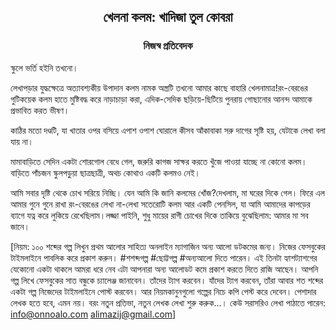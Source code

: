 <div align=center><h2 align=center>খেলনা কলম: খাদিজা তুল কোবরা</h4><h3 align=center>নিজস্ব প্রতিবেদক</h3>
</div>

স্কুলে ভর্তি হইনি তখনো।

লেখাপড়ার যুদ্ধক্ষেত্রে অত্যাবশ্যকীয় উপাদান কলম নামক অস্ত্রটি তখনো আমার কাছে বাহারি খেলনামাত্র!রং-বেরঙের গুটিকয়েক কলম হাতে মুষ্টিবদ্ধ করে নাড়াচাড়া করা, এদিক-সেদিক ছড়িয়ে-ছিটিয়ে পুনরায় গোছানোর আনন্দ আমাকে প্রভাবিত করত ভীষণ।

কাঠির মতো দণ্ডটি, যা খাতার ওপর বসিয়ে এপাশ ওপাশ ঘোরালে কীসব আঁকাবাকা সরু দাগের সৃষ্টি হয়, যেটাকে লেখা বলা যায় না।

মামাবাড়িতে সেদিন একটা শোরগোল বেধে গেল, জরুরি কাগজ সাক্ষর করতে খুঁজে পাওয়া যাচ্ছে না কোনো কলম। বাড়িতে পাঁচজন স্কুলপড়ুয়া ছাত্রছাত্রী, অথচ কোথাও একটি কলমও নেই।

আমি সবার দৃষ্টি থেকে চোখ সরিয়ে নিচ্ছি। যেন আমি কি জানি কলমের খোঁজ?দেখলাম, মা ঘরের দিকে গেল। ফিরে এল আমার গুনে গুনে রাখা রং-বেরঙের লেখা না-লেখা সতেরোটি কলম আর একটি পেনসিল, যা আমি আমাদের কাপড়ের ব্যাগে যত্ন করে লুকিয়ে রেখেছিলাম।লজ্জা পাইনি, শুধু মায়ের রাগী চোখের দিকে তাকিয়ে বুঝেছিলাম: আমার মা সব জানে।

[নিয়ম: ১০০ শব্দের গল্প লিখুন প্রথম আলোর সাহিত্য অনলাইন ম্যাগাজিন অন্য আলো ডটকমের জন্য। নিজের ফেসবুকের টাইমলাইনে পাবলিক করে প্রকাশ করুন। #শশব্দগল্প #ছোট্টগল্প #অন্যআলো দিতে পারেন। এই তিনটা হ্যাশট্যাশগের যেকোনো একটা থাকলে আমরা ধরে নেব এটা আপনারা অন্য আলোডট কমে প্রকাশ করতে দিতে রাজি আছেন। আপনি গল্প লিখে ফেসবুকের সাত বন্ধুকে চ্যালেঞ্জ জানাবেন। তাঁদের ট্যাগ করবেন। যাঁদের ট্যাগ করবেন, তাঁরা আবার শত শব্দের একটা গল্প নিজেদের টাইমলাইনে পোস্ট করবেন। আর নিয়মকানুনগুলো গল্পের নিচে কপি পেস্ট করে দেবেন। পেশাদার লেখক হতে হবে, এমন নয়। বরং নতুন প্রতিভা, নতুন লেখক লেখা শুরু করুক...। কেউ সরাসরিও লেখা পাঠাতে পারেন: info@onnoalo.com alimazij@gmail.com]

